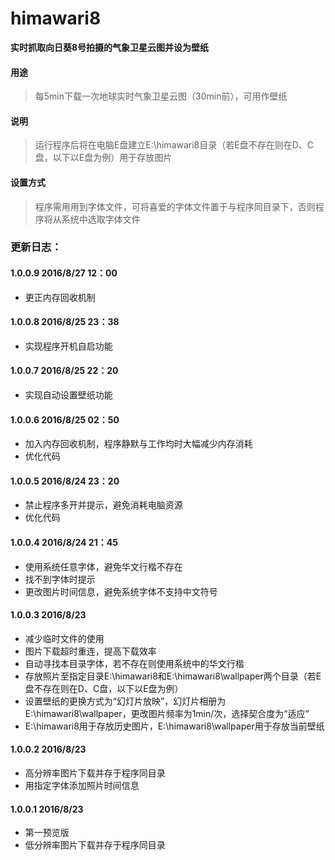 # himawari8
**实时抓取向日葵8号拍摄的气象卫星云图并设为壁纸**

#### 用途
> 每5min下载一次地球实时气象卫星云图（30min前），可用作壁纸

#### 说明
> 运行程序后将在电脑E盘建立E:\himawari8目录（若E盘不存在则在D、C盘，以下以E盘为例）用于存放图片

#### 设置方式
> 程序需用用到字体文件，可将喜爱的字体文件置于与程序同目录下，否则程序将从系统中选取字体文件



### 更新日志：

#### 1.0.0.9 2016/8/27 12：00
- 更正内存回收机制


#### 1.0.0.8 2016/8/25 23：38
- 实现程序开机自启功能


#### 1.0.0.7 2016/8/25 22：20
- 实现自动设置壁纸功能


#### 1.0.0.6 2016/8/25 02：50
- 加入内存回收机制，程序静默与工作均时大幅减少内存消耗
- 优化代码


#### 1.0.0.5 2016/8/24 23：20
- 禁止程序多开并提示，避免消耗电脑资源
- 优化代码


#### 1.0.0.4 2016/8/24 21：45
- 使用系统任意字体，避免华文行楷不存在
- 找不到字体时提示
- 更改图片时间信息，避免系统字体不支持中文符号


#### 1.0.0.3 2016/8/23
- 减少临时文件的使用
- 图片下载超时重连，提高下载效率
- 自动寻找本目录字体，若不存在则使用系统中的华文行楷
- 存放照片至指定目录E:\himawari8和E:\himawari8\wallpaper两个目录（若E盘不存在则在D、C盘，以下以E盘为例）
- 设置壁纸的更换方式为“幻灯片放映”，幻灯片相册为E:\himawari8\wallpaper，更改图片频率为1min/次，选择契合度为“适应”
- E:\himawari8用于存放历史图片，E:\himawari8\wallpaper用于存放当前壁纸


#### 1.0.0.2 2016/8/23
- 高分辨率图片下载并存于程序同目录
- 用指定字体添加照片时间信息


#### 1.0.0.1 2016/8/23
- 第一预览版
- 低分辨率图片下载并存于程序同目录
